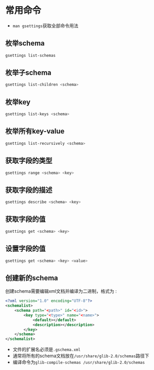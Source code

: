 # 常用命令
* `man gsettings`获取全部命令用法

## 枚举schema
```bash
gsettings list-schemas
```

## 枚举子schema
```bash
gsettings list-children <schema>
```

## 枚举key
```bash
gsettings list-keys <schema>
```

## 枚举所有key-value
```bash
gsettings list-recursively <schema>
```

## 获取字段的类型
```bash
gsettings range <schema> <key>
```

## 获取字段的描述
```bash
gsettings describe <schema> <key>
```

## 获取字段的值
```bash
gsettings get <schema> <key>
```

## 设置字段的值
```bash
gsettings get <schema> <key> <value>
```

## 创建新的schema
创建schema需要编辑xml文档并编译为二进制，格式为 :  
```xml
<?xml version="1.0" encoding="UTF-8"?>
<schemalist>
    <schema path="<path>" id="<id>">
        <key type="<type>" name="<name>">
            <default></default>
            <description></description>
        </key>
    </schema>
</schemalist>
```
* 文件的扩展名必须是`.gschema.xml`
* 通常将所有的schema文档放在`/usr/share/glib-2.0/schemas`路径下
* 编译命令为`glib-compile-schemas /usr/share/glib-2.0/schemas`
